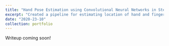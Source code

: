 ```yaml
---
title: "Hand Pose Estimation using Convolutional Neural Networks in Stereoscopic Vision"
excerpt: "Created a pipeline for estimating location of hand and finger keypoints with a stereo camera using deep convolutional neural networks.<br/><img src='/images/hand-pose.png'>"
date: "2020-23-10"
collection: portfolio
---
```


Writeup coming soon!